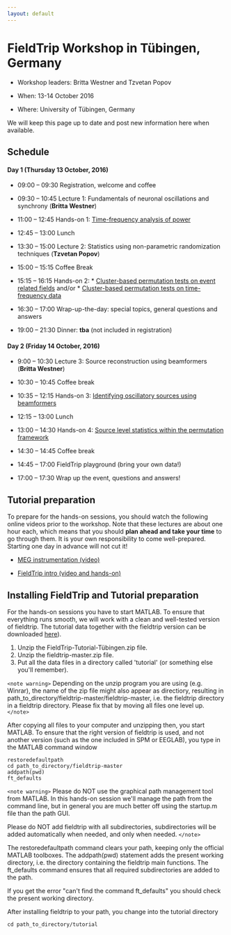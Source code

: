 ```yaml
---
layout: default
---
```


# FieldTrip Workshop in Tübingen, Germany

*  Workshop leaders: Britta Westner and Tzvetan Popov

*  When: 13-14 October 2016

*  Where: University of Tübingen, Germany

We will keep this page up to date and post new information here when available.

## Schedule

####  Day 1 (Thursday 13 October, 2016)

*  09:00 – 09:30		Registration, welcome and coffee

*  09:30 – 10:45		Lecture 1: Fundamentals of neuronal oscillations and synchrony (**Britta Westner**)

*  11:00 – 12:45               Hands-on 1: [Time-frequency analysis of power](/tutorial/TimeFrequencyAnalysis)

*  12:45 – 13:00		Lunch

*  13:30 – 15:00               Lecture 2: Statistics using non-parametric randomization techniques (**Tzvetan Popov**)

*  15:00 – 15:15               Coffee Break

*  15:15 – 16:15               Hands-on 2:
        * [Cluster-based permutation tests on event related fields](/tutorial/cluster_permutation_timelock) and/or
        * [Cluster-based permutation tests on time-frequency data](/tutorial/cluster_permutation_freq)

*  16:30 – 17:00               Wrap-up-the-day: special topics, general questions and answers

*  19:00 – 21:30               Dinner: **tba** (not included in registration)

#### Day 2 (Friday 14 October, 2016)

*  9:00 – 10:30		Lecture 3: Source reconstruction using beamformers (**Britta Westner**)    

*  10:30 – 10:45		Coffee break

*  10:35 – 12:15               Hands-on 3: [Identifying oscillatory sources using beamformers ](/tutorial/beamformer)

*  12:15 – 13:00		Lunch

*  13:00 – 14:30		Hands-on 4: [Source level statistics within the permutation framework](/tutorial/aarhus/beamformingERF#meg_plotting_sources_of_response_related_evoked_field_using_statistical_threshold)

*  14:30 – 14:45               Coffee break

*  14:45 – 17:00               FieldTrip playground (bring your own data!)

*  17:00 – 17:30               Wrap up the event, questions and answers!

## Tutorial preparation

To prepare for the hands-on sessions, you should watch the following online videos prior to the workshop. Note that these lectures are about one hour each, which means that you should **plan ahead and take your time** to go through them. It is your own responsibility to come well-prepared. Starting one day in advance will not cut it!

*  [MEG instrumentation (video)](https://www.youtube.com/watch?v=15Qs4fuPpes)

*  [FieldTrip intro (video and hands-on)](/tutorial/introduction)

## Installing FieldTrip and Tutorial preparation

For the hands-on sessions you have to start MATLAB. To ensure that
everything runs smooth, we will work with a clean and well-tested
version of fieldtrip. The tutorial data together with the fieldtrip version can be downloaded [ here](https://depot.uni-konstanz.de/cgi-bin/exchange.pl?g=s38xv3f76w )).

 1.  Unzip the FieldTrip-Tutorial-Tübingen.zip file.
 2.  Unzip the fieldtrip-master.zip file.
 3.  Put all the data files in a directory called 'tutorial' (or something else you'll remember).

`<note warning>`
Depending on the unzip program you are using (e.g. Winrar), the name
of the zip file might also appear as directiory, resulting in
path_to_directory/fieldtrip-master/fieldtrip-master, i.e. the
fieldtrip directory in a fieldtrip directory. Please fix that by
moving all files one level up.
`</note>`

After copying all files to your computer and unzipping then, you start MATLAB. To ensure that the right version of fieldtrip is used, and not another version (such as the one included in SPM or EEGLAB), you type in the MATLAB command window

    restoredefaultpath
    cd path_to_directory/fieldtrip-master
    addpath(pwd)
    ft_defaults

`<note warning>`
Please do NOT use the graphical path management tool from MATLAB. In this hands-on session we'll manage the path from the command line, but in general you are much better off using the startup.m file than the path GUI.

Please do NOT add fieldtrip with all subdirectories, subdirectories will be added automatically when needed, and only when needed.
`</note>`

The restoredefaultpath command clears your path, keeping only the
official MATLAB toolboxes. The addpath(pwd) statement adds the
present working directory, i.e. the directory containing the fieldtrip
main functions. The ft_defaults command ensures that all required
subdirectories are added to the path.

If you get the error "can't find the command ft_defaults" you should check the present working directory.

After installing fieldtrip to your path, you change into the tutorial directory

    cd path_to_directory/tutorial
